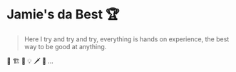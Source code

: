 # Jamie's da Best 🏆
> Here I try and try and try, everything is hands on experience, the best way to be good at anything.

🚀 🏗️ 🔬 💡 🗡 👠 ...
